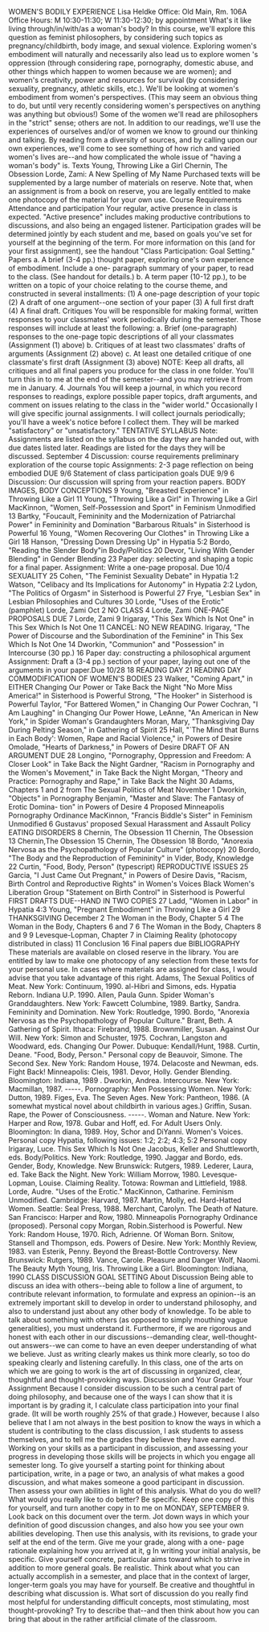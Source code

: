 WOMEN'S BODILY EXPERIENCE Lisa Heldke Office: Old Main, Rm. 106A Office Hours:
M 10:30-11:30; W 11:30-12:30; by appointment What's it like living
through/in/with/as a woman's body? In this course, we'll explore this question
as feminist philosophers, by considering such topics as pregnancy/childbirth,
body image, and sexual violence. Exploring women's embodiment will naturally
and necessarily also lead us to explore women 's oppression (through
considering rape, pornography, domestic abuse, and other things which happen
to women because we are women); and women's creativity, power and resources
for survival (by considering sexuality, pregnancy, athletic skills, etc.).
We'll be looking at women's embodiment from women's perspectives. (This may
seem an obvious thing to do, but until very recently considering women's
perspectives on anything was anything but obvious!) Some of the women we'll
read are philosophers in the "strict" sense; others are not. In addition to
our readings, we'll use the experiences of ourselves and/or of women we know
to ground our thinking and talking. By reading from a diversity of sources,
and by calling upon our own experiences, we'll come to see something of how
rich and varied women's lives are--and how complicated the whole issue of
"having a woman's body" is. Texts Young, Throwing Like a Girl Chernin, The
Obsession Lorde, Zami: A New Spelling of My Name Purchased texts will be
supplemented by a large number of materials on reserve. Note that, when an
assignment is from a book on reserve, you are legally entitled to make one
photocopy of the material for your own use. Course Requirements Attendance and
participation Your regular, active presence in class is expected. "Active
presence" includes making productive contributions to discussions, and also
being an engaged listener. Participation grades will be determined jointly by
each student and me, based on goals you've set for yourself at the beginning
of the term. For more information on this (and for your first assignment), see
the handout "Class Participation: Goal Setting." Papers a. A brief (3-4 pp.)
thought paper, exploring one's own experience of embodiment. Include a one-
paragraph summary of your paper, to read to the class. (See handout for
details.) b. A term paper (10-12 pp.), to be written on a topic of your choice
relating to the course theme, and constructed in several installments: (1) A
one-page description of your topic (2) A draft of one argument--one section of
your paper (3) A full first draft (4) A final draft. Critiques You will be
responsible for making formal, written responses to your classmates' work
periodically during the semester. Those responses will include at least the
following: a. Brief (one-paragraph) responses to the one-page topic
descriptions of all your classmates (Assignment (1) above) b. Critiques of at
least two classmates' drafts of arguments (Assignment (2) above) c. At least
one detailed critique of one classmate's first draft (Assignment (3) above)
NOTE: Keep all drafts, all critiques and all final papers you produce for the
class in one folder. You'll turn this in to me at the end of the semester--and
you may retrieve it from me in January. 4\. Journals You will keep a journal,
in which you record responses to readings, explore possible paper topics,
draft arguments, and comment on issues relating to the class in the "wider
world." Occasionally I will give specific journal assignments. I will collect
journals periodically; you'll have a week's notice before I collect them. They
will be marked "satisfactory" or "unsatisfactory." TENTATIVE SYLLABUS Note:
Assignments are listed on the syllabus on the day they are handed out, with
due dates listed later. Readings are listed for the days they will be
discussed. September 4 Discussion: course requirements preliminary exploration
of the course topic Assignments: 2-3 page reflection on being embodied DUE 9/6
Statement of class participation goals DUE 9/9 6 Discussion: Our discussion
will spring from your reaction papers. BODY IMAGES, BODY CONCEPTIONS 9 Young,
"Breasted Experience" in Throwing Like a Girl 11 Young, "Throwing Like a Girl"
in Throwing Like a Girl MacKinnon, "Women, Self-Possession and Sport" in
Feminism Unmodified 13 Bartky, "Foucault, Femininity and the Modernization of
Patriarchal Power" in Femininity and Domination "Barbarous Rituals" in
Sisterhood is Powerful 16 Young, "Women Recovering Our Clothes" in Throwing
Like a Girl 18 Hanson, "Dressing Down Dressing Up" in Hypatia 5:2 Bordo,
"Reading the Slender Body"in Body/Politics 20 Devor, "Living With Gender
Blending" in Gender Blending 23 Paper day: selecting and shaping a topic for a
final paper. Assignment: Write a one-page proposal. Due 10/4 SEXUALITY 25
Cohen, "The Feminist Sexuality Debate" in Hypatia 1:2 Watson, "Celibacy and
Its Implications for Autonomy" in Hypatia 2:2 Lydon, "The Politics of Orgasm"
in Sisterhood is Powerful 27 Frye, "Lesbian Sex" in Lesbian Philosophies and
Cultures 30 Lorde, "Uses of the Erotic" (pamphlet) Lorde, Zami Oct 2 NO CLASS
4 Lorde, Zami ONE-PAGE PROPOSALS DUE 7 Lorde, Zami 9 Irigaray, "This Sex Which
Is Not One" in This Sex Which Is Not One 11 CANCEL: NO NEW READING. Irigaray,
"The Power of Discourse and the Subordination of the Feminine" in This Sex
Which Is Not One 14 Dworkin, "Communion" and "Possession" in Intercourse (30
pp.) 16 Paper day: constructing a philosophical argument Assignment: Draft a
(3-4 pp.) section of your paper, laying out one of the arguments in your
paper.Due 10/28 18 READING DAY 21 READING DAY COMMODIFICATION OF WOMEN'S
BODIES 23 Walker, "Coming Apart," in EITHER Changing Our Power or Take Back
the Night "No More Miss America!" in Sisterhood is Powerful Strong, "The
Hooker" in Sisterhood is Powerful Taylor, "For Battered Women," in Changing
Our Power Cochran, "I Am Laughing" in Changing Our Power Howe, LeAnne, "An
American in New York," in Spider Woman's Grandaughters Moran, Mary,
"Thanksgiving Day During Pelting Season," in Gathering of Spirit 25 Hall,
"`The Mind that Burns in Each Body': Women, Rape and Racial Violence," in
Powers of Desire Omolade, "Hearts of Darkness," in Powers of Desire DRAFT OF
AN ARGUMENT DUE 28 Longino, "Pornography, Oppression and Freedom: A Closer
Look" in Take Back the Night Gardner, "Racism in Pornography and the Women's
Movement," in Take Back the Night Morgan, "Theory and Practice: Pornography
and Rape," in Take Back the Night 30 Adams, Chapters 1 and 2 from The Sexual
Politics of Meat November 1 Dworkin, "Objects" in Pornography Benjamin,
"Master and Slave: The Fantasy of Erotic Domina- tion" in Powers of Desire 4
Proposed Minneapolis Pornography Ordinance MacKinnon, "Francis Biddle's
Sister" in Feminism Unmodified 6 Gustavus' proposed Sexual Harassment and
Assault Policy EATING DISORDERS 8 Chernin, The Obsession 11 Chernin, The
Obsession 13 Chernin,The Obsession 15 Chernin, The Obsession 18 Bordo,
"Anorexia Nervosa as the Psychopathology of Popular Culture" (photocopy) 20
Bordo, "The Body and the Reproduction of Femininity" in Vider, Body, Knowledge
22 Curtin, "Food, Body, Person" (typescript) REPRODUCTIVE ISSUES 25 Garcia, "I
Just Came Out Pregnant," in Powers of Desire Davis, "Racism, Birth Control and
Reproductive Rights" in Women's Voices Black Women's Liberation Group
"Statement on Birth Control" in Sisterhood is Powerful FIRST DRAFTS DUE--HAND
IN TWO COPIES 27 Ladd, "Women in Labor" in Hypatia 4:3 Young, "Pregnant
Embodiment" in Throwing Like a Girl 29 THANKSGIVING December 2 The Woman in
the Body, Chapter 5 4 The Woman in the Body, Chapters 6 and 7 6 The Woman in
the Body, Chapters 8 and 9 9 Levesque-Lopman, Chapter 7 in Claiming Reality
(photocopy distributed in class) 11 Conclusion 16 Final papers due
BIBLIOGRAPHY These materials are available on closed reserve in the library.
You are entitled by law to make one photocopy of any selection from these
texts for your personal use. In cases where materials are assigned for class,
I would advise that you take advantage of this right. Adams, The Sexual
Politics of Meat. New York: Continuum, 1990. al-Hibri and Simons, eds. Hypatia
Reborn. Indiana U.P. 1990. Allen, Paula Gunn. Spider Woman's Granddaughters.
New York: Fawcett Columbine, 1989. Bartky, Sandra. Femininity and Domination.
New York: Routledge, 1990\. Bordo, "Anorexia Nervosa as the Psychopathology of
Popular Culture." Brant, Beth. A Gathering of Spirit. Ithaca: Firebrand, 1988.
Brownmiller, Susan. Against Our Will. New York: Simon and Schuster, 1975.
Cochran, Langston and Woodward, eds. Changing Our Power. Dubuque:
Kendall/Hunt, 1988. Curtin, Deane. "Food, Body, Person." Personal copy de
Beauvoir, Simone. The Second Sex. New York: Random House, 1974\. Delacoste and
Newman, eds. Fight Back! Minneapolis: Cleis, 1981. Devor, Holly. Gender
Blending. Bloomington: Indiana, 1989 . Dworkin, Andrea. Intercourse. New York:
Macmillan, 1987. \-----. Pornography: Men Possessing Women. New York: Dutton,
1989\. Figes, Eva. The Seven Ages. New York: Pantheon, 1986. (A somewhat
mystical novel about childbirth in various ages.) Griffin, Susan. Rape, the
Power of Consciousness. \-----. Woman and Nature. New York: Harper and Row,
1978. Gubar and Hoff, ed. For Adult Users Only. Bloomington: In diana, 1989.
Hoy, Schor and DiYanni. Women's Voices. Personal copy Hypatia, following
issues: 1:2; 2:2; 4:3; 5:2 Personal copy Irigaray, Luce. This Sex Which Is Not
One Jacobus, Keller and Shuttleworth, eds. Body/Politics. New York: Routledge,
1990. Jaggar and Bordo, eds. Gender, Body, Knowledge. New Brunswick: Rutgers,
1989. Lederer, Laura, ed. Take Back the Night. New York: William Morrow, 1980.
Levesque-Lopman, Louise. Claiming Reality. Totowa: Rowman and Littlefield,
1988. Lorde, Audre. "Uses of the Erotic." MacKinnon, Catharine. Feminism
Unmodified. Cambridge: Harvard, 1987\. Martin, Molly, ed. Hard-Hatted Women.
Seattle: Seal Press, 1988. Merchant, Carolyn. The Death of Nature. San
Francisco: Harper and Row, 1980. Minneapolis Pornography Ordinance (proposed).
Personal copy Morgan, Robin.Sisterhood is Powerful. New York: Random House,
1970\. Rich, Adrienne. Of Woman Born. Snitow, Stansell and Thompson, eds.
Powers of Desire. New York: Monthly Review, 1983. van Esterik, Penny. Beyond
the Breast-Bottle Controversy. New Brunswick: Rutgers, 1989. Vance, Carole.
Pleasure and Danger Wolf, Naomi. The Beauty Myth Young, Iris. Throwing Like a
Girl. Bloomington: Indiana, 1990 CLASS DISCUSSION GOAL SETTING About
Discussion Being able to discuss an idea with others--being able to follow a
line of argument, to contribute relevant information, to formulate and express
an opinion--is an extremely important skill to develop in order to understand
philosophy, and also to understand just about any other body of knowledge. To
be able to talk about something with others (as opposed to simply mouthing
vague generalities), you must understand it. Furthermore, if we are rigorous
and honest with each other in our discussions--demanding clear, well-thought-
out answers--we can come to have an even deeper understanding of what we
believe. Just as writing clearly makes us think more clearly, so too do
speaking clearly and listening carefully. In this class, one of the arts on
which we are going to work is the art of discussing in organized, clear,
thoughtful and thought-provoking ways. Discussion and Your Grade: Your
Assignment Because I consider discussion to be such a central part of doing
philosophy, and because one of the ways I can show that it is important is by
grading it, I calculate class participation into your final grade. (It will be
worth roughly 25% of that grade.) However, because I also believe that I am
not always in the best position to know the ways in which a student is
contributing to the class discussion, I ask students to assess themselves, and
to tell me the grades they believe they have earned. Working on your skills as
a participant in discussion, and assessing your progress in developing those
skills will be projects in which you engage all semester long. To give
yourself a starting point for thinking about participation, write, in a page
or two, an analysis of what makes a good discussion, and what makes someone a
good participant in discussion. Then assess your own abilities in light of
this analysis. What do you do well? What would you really like to do better?
Be specific. Keep one copy of this for yourself, and turn another copy in to
me on MONDAY, SEPTEMBER 9. Look back on this document over the term. Jot down
ways in which your definition of good discussion changes, and also how you see
your own abilities developing. Then use this analysis, with its revisions, to
grade your self at the end of the term. Give me your grade, along with a one-
page rationale explaining how you arrived at it, g In writing your initial
analysis, be specific. Give yourself concrete, particular aims toward which to
strive in addition to more general goals. Be realistic. Think about what you
can actually accomplish in a semester, and place that in the context of
larger, longer-term goals you may have for yourself. Be creative and
thoughtful in describing what discussion is. What sort of discussion do you
really find most helpful for understanding difficult concepts, most
stimulating, most thought-provoking? Try to describe that--and then think
about how you can bring that about in the rather artificial climate of the
classroom.

